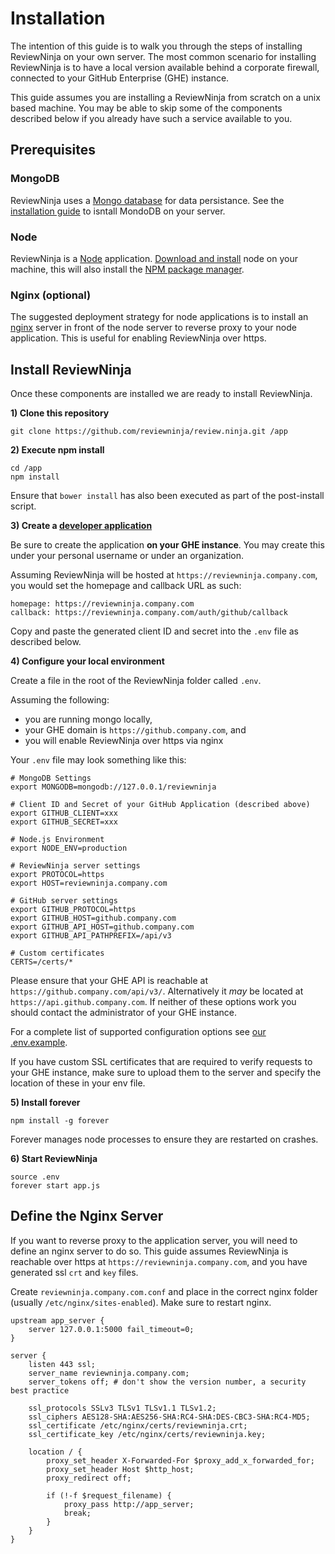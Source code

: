 # Installation

The intention of this guide is to walk you through the steps of installing ReviewNinja
on your own server. The most common scenario for installing ReviewNinja is to have
a local version available behind a corporate firewall, connected to your GitHub
Enterprise (GHE) instance.

This guide assumes you are installing a ReviewNinja from scratch on a unix based
machine. You may be able to skip some of the components described below if you
already have such a service available to you.

## Prerequisites

### MongoDB

ReviewNinja uses a [Mongo database](https://www.mongodb.org/) for data persistance. See
the [installation guide](https://docs.mongodb.org/manual/installation/) to isntall 
MondoDB on your server.

### Node

ReviewNinja is a [Node](https://nodejs.org/) application. 
[Download and install](https://nodejs.org/en/download/) node on your machine, this will
also install the [NPM package manager](https://www.npmjs.com/).

### Nginx (optional)

The suggested deployment strategy for node applications is to install an
[nginx](http://nginx.org/) server in front of the node server to reverse proxy to
your node application. This is useful for enabling ReviewNinja over https.

## Install ReviewNinja

Once these components are installed we are ready to install ReviewNinja.

**1) Clone this repository**
```
git clone https://github.com/reviewninja/review.ninja.git /app
```

**2) Execute npm install**
```
cd /app
npm install
```
Ensure that `bower install` has also been executed as part of the post-install script.

**3) Create a [developer application](https://github.com/settings/applications/new)**

Be sure to create the application **on your GHE instance**. You may create 
this under your personal username or under an organization.

Assuming ReviewNinja will be hosted at `https://reviewninja.company.com`, you would set 
the homepage and callback URL as such:

```
homepage: https://reviewninja.company.com
callback: https://reviewninja.company.com/auth/github/callback
```

Copy and paste the generated client ID and secret into the `.env` file as described below.

**4) Configure your local environment**

Create a file in the root of the ReviewNinja folder called `.env`.

Assuming the following:
- you are running mongo locally,
- your GHE domain is `https://github.company.com`, and
- you will enable ReviewNinja over https via nginx

Your `.env` file may look something like this:

```
# MongoDB Settings
export MONGODB=mongodb://127.0.0.1/reviewninja

# Client ID and Secret of your GitHub Application (described above)
export GITHUB_CLIENT=xxx
export GITHUB_SECRET=xxx

# Node.js Environment
export NODE_ENV=production

# ReviewNinja server settings
export PROTOCOL=https
export HOST=reviewninja.company.com

# GitHub server settings
export GITHUB_PROTOCOL=https
export GITHUB_HOST=github.company.com
export GITHUB_API_HOST=github.company.com
export GITHUB_API_PATHPREFIX=/api/v3

# Custom certificates
CERTS=/certs/*
```

Please ensure that your GHE API is reachable at `https://github.company.com/api/v3/`.
Alternatively it *may* be located at `https://api.github.company.com`. If neither of 
these options work you should contact the administrator of your GHE instance.

For a complete list of supported configuration options see 
[our .env.example](https://github.com/reviewninja/review.ninja/blob/master/.env.example).

If you have custom SSL certificates that are required to verify requests to your 
GHE instance, make sure to upload them to the server and specify the location of these
in your env file.

**5) Install forever**
```
npm install -g forever
```

Forever manages node processes to ensure they are restarted on crashes.

**6) Start ReviewNinja**
```
source .env
forever start app.js
```

## Define the Nginx Server

If you want to reverse proxy to the application server, you will need to define an
nginx server to do so. This guide assumes ReviewNinja is reachable over https at
`https://reviewninja.company.com`, and you have generated ssl `crt` and `key`
files.

Create `reviewninja.company.com.conf` and place in the correct nginx folder
(usually `/etc/nginx/sites-enabled`). Make sure to restart nginx.
```
upstream app_server {
    server 127.0.0.1:5000 fail_timeout=0;
}

server {
    listen 443 ssl;
    server_name reviewninja.company.com;
    server_tokens off; # don't show the version number, a security best practice

    ssl_protocols SSLv3 TLSv1 TLSv1.1 TLSv1.2;
    ssl_ciphers AES128-SHA:AES256-SHA:RC4-SHA:DES-CBC3-SHA:RC4-MD5;
    ssl_certificate /etc/nginx/certs/reviewninja.crt;
    ssl_certificate_key /etc/nginx/certs/reviewninja.key; 

    location / {
        proxy_set_header X-Forwarded-For $proxy_add_x_forwarded_for;
        proxy_set_header Host $http_host;
        proxy_redirect off;

        if (!-f $request_filename) {
            proxy_pass http://app_server;
            break;
        }
    }
}
```
